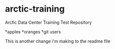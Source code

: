 # arctic-training
Arctic Data Center Training Test Repository

*apples
*oranges
*git users

This is another change i'm making to the readme file